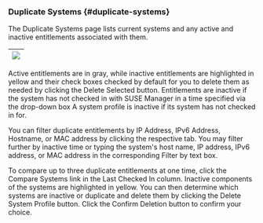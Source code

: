 ### Duplicate Systems {#duplicate-systems}

The Duplicate Systems page lists current systems and any active and inactive entitlements associated with them.

| ![](systems_duplicate_systems.png) |
| --- |

Active entitlements are in gray, while inactive entitlements are highlighted in yellow and their check boxes checked by default for you to delete them as needed by clicking the Delete Selected button. Entitlements are inactive if the system has not checked in with SUSE Manager in a time specified via the drop-down box A system profile is inactive if its system has not checked in for.

You can filter duplicate entitlements by IP Address, IPv6 Address, Hostname, or MAC address by clicking the respective tab. You may filter further by inactive time or typing the system&#039;s host name, IP address, IPv6 address, or MAC address in the corresponding Filter by text box.

To compare up to three duplicate entitlements at one time, click the Compare Systems link in the Last Checked In column. Inactive components of the systems are highlighted in yellow. You can then determine which systems are inactive or duplicate and delete them by clicking the Delete System Profile button. Click the Confirm Deletion button to confirm your choice.